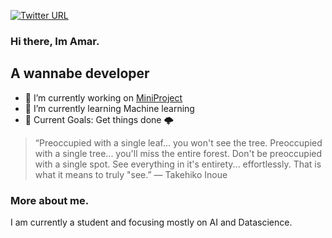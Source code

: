 [![Twitter URL](https://img.shields.io/twitter/follow/Amar65266)](https://twitter.com/Amar65266)

### Hi there, Im Amar.

## A wannabe developer
- 🔭 I’m currently working on [MiniProject](https://github.com/Amar033/Miniproj_s5)
- 🌱 I’m currently learning Machine learning
- 🦩 Current Goals: Get things done 🌩️

>“Preoccupied with a single leaf... you won't see the tree. Preoccupied with a single tree... you'll miss the entire forest. Don't be preoccupied with a single spot. See everything in it's entirety... effortlessly. That is what it means to truly "see.”
― Takehiko Inoue

### More about me.
  I am currently a student and focusing  mostly on AI and Datascience.
  



